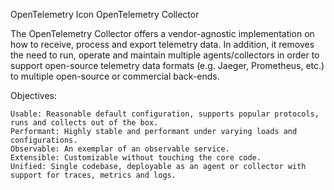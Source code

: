 OpenTelemetry Icon OpenTelemetry Collector

The OpenTelemetry Collector offers a vendor-agnostic implementation on how to receive, process and export telemetry data. In addition, it removes the need to run, operate and maintain multiple agents/collectors in order to support open-source telemetry data formats (e.g. Jaeger, Prometheus, etc.) to multiple open-source or commercial back-ends.

Objectives:

    Usable: Reasonable default configuration, supports popular protocols, runs and collects out of the box.
    Performant: Highly stable and performant under varying loads and configurations.
    Observable: An exemplar of an observable service.
    Extensible: Customizable without touching the core code.
    Unified: Single codebase, deployable as an agent or collector with support for traces, metrics and logs.
